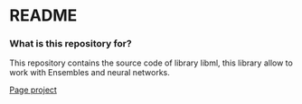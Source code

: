 # README #

### What is this repository for? ###

This repository contains the source code of library libml, this library allow to work with Ensembles and neural networks.


[Page project](https://pdoren.github.io/DeepEnsemble)
